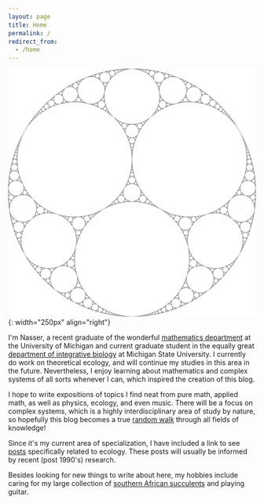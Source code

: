 ```yaml
---
layout: page
title: Home
permalink: /
redirect_from:
  - /home
---
```

<link href="https://fonts.googleapis.com/css2?family=Amiri&display=swap" rel="stylesheet">

<!-- Global site tag (gtag.js) - Google Analytics -->
<script async src="https://www.googletagmanager.com/gtag/js?id=G-KZSCV3DM1T"></script>
<script>
  window.dataLayer = window.dataLayer || [];
  function gtag(){dataLayer.push(arguments);}
  gtag('js', new Date());

  gtag('config', 'G-KZSCV3DM1T');
</script>

![about](/Images/about.JPG){: width="250px" align="right"}

I'm Nasser, a recent graduate of the wonderful [mathematics department](https://lsa.umich.edu/math) at  the University of Michigan and current graduate student in the equally great [department of integrative biology](https://integrativebiology.natsci.msu.edu/) at Michigan State University. I currently do work on theoretical ecology, and will continue my studies in this area in the future. Nevertheless, I enjoy learning about mathematics and complex systems of all sorts whenever I can, which inspired the creation of this blog.

I hope to write expositions of topics I find neat from pure math, applied math, as well as physics, ecology, and even music. There will be a focus on complex systems, which is a highly interdisciplinary area of study by nature, so hopefully this blog becomes a true [random walk](https://en.wikipedia.org/wiki/Random_walk) through all fields of knowledge!

Since it's my current area of specialization, I have included a link to see [posts](https://mohammnas.github.io/randomwalks/blog-ecology/) specifically related to ecology. These posts will usually be informed by recent (post 1990's) research. 

Besides looking for new things to write about here, my hobbies include caring for my large collection of [southern African succulents](https://en.wikipedia.org/wiki/Aizoaceae) and playing guitar.
